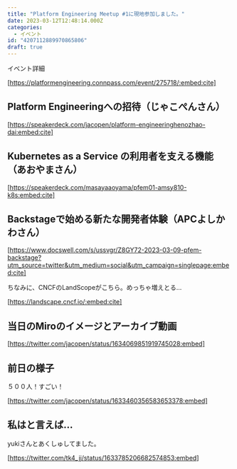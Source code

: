 ```yaml
---
title: "Platform Engineering Meetup #1に現地参加しました。"
date: 2023-03-12T12:48:14.000Z
categories:
  - イベント
id: "4207112889970865806"
draft: true
---
```

イベント詳細

[https://platformengineering.connpass.com/event/275718/:embed:cite]

## Platform Engineeringへの招待（じゃこぺんさん）

[https://speakerdeck.com/jacopen/platform-engineeringhenozhao-dai:embed:cite]

## Kubernetes as a Service の利用者を支える機能（あおやまさん）


[https://speakerdeck.com/masayaaoyama/pfem01-amsy810-k8s:embed:cite]



## Backstageで始める新たな開発者体験（APCよしかわさん）

[https://www.docswell.com/s/ussvgr/Z8GY72-2023-03-09-pfem-backstage?utm_source=twitter&utm_medium=social&utm_campaign=singlepage:embed:cite]

ちなみに、CNCFのLandScopeがこちら。めっちゃ増えとる…

[https://landscape.cncf.io/:embed:cite]

## 当日のMiroのイメージとアーカイブ動画

[https://twitter.com/jacopen/status/1634069851919745028:embed]

## 前日の様子
５００人！すごい！

[https://twitter.com/jacopen/status/1633460356583653378:embed]

## 私はと言えば…
yukiさんとあくしゅしてました。


[https://twitter.com/tk4_jj/status/1633785206682574853:embed]


